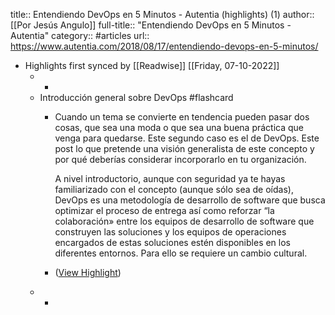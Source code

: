 title:: Entendiendo DevOps en 5 Minutos - Autentia (highlights) (1)
author:: [[Por Jesús Angulo]]
full-title:: "Entendiendo DevOps en 5 Minutos - Autentia"
category:: #articles
url:: https://www.autentia.com/2018/08/17/entendiendo-devops-en-5-minutos/

- Highlights first synced by [[Readwise]] [[Friday, 07-10-2022]]
	- -
	- Introducción general sobre DevOps #flashcard
		- Cuando un tema se convierte en tendencia pueden pasar dos cosas, que sea una moda o que sea una buena práctica que venga para quedarse. Este segundo caso es el de DevOps. Este post lo que pretende una visión generalista de este concepto y por qué deberías considerar incorporarlo en tu organización.
		  
		  A nivel introductorio, aunque con seguridad ya te hayas familiarizado con el concepto (aunque sólo sea de oídas), DevOps es una metodología de desarrollo de software que busca optimizar el proceso de entrega así como reforzar “la colaboración» entre los equipos de desarrollo de software que construyen las soluciones y los equipos de operaciones encargados de estas soluciones estén disponibles en los diferentes entornos. Para ello se requiere un cambio cultural.
		- ([View Highlight](https://instapaper.com/read/1436146495/17176479))
	- -